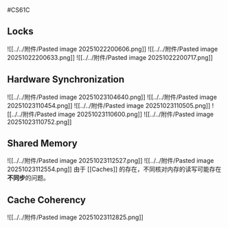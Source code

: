 #CS61C 
## Locks 
![[../../附件/Pasted image 20251022200606.png]]
![[../../附件/Pasted image 20251022200633.png]]
![[../../附件/Pasted image 20251022200717.png]]

## Hardware Synchronization
![[../../附件/Pasted image 20251023104640.png]]
![[../../附件/Pasted image 20251023110454.png]]
![[../../附件/Pasted image 20251023110505.png]]
![[../../附件/Pasted image 20251023110600.png]]
![[../../附件/Pasted image 20251023110752.png]]

## Shared Memory 
![[../../附件/Pasted image 20251023112527.png]]
![[../../附件/Pasted image 20251023112554.png]]
由于 [[Caches]] 的存在，不同核对内存的读写可能存在**不同步**的问题。

## Cache Coherency 
![[../../附件/Pasted image 20251023112825.png]]